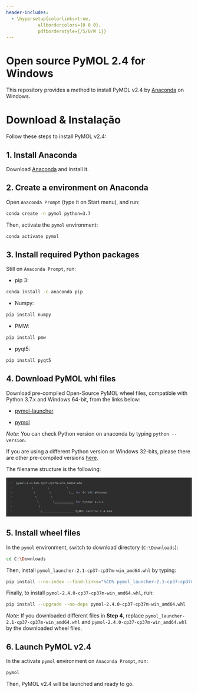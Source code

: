 ```yaml
---
header-includes:
  - \hypersetup{colorlinks=true,
            allbordercolors={0 0 0},
            pdfborderstyle={/S/U/W 1}}
---
```


Open source PyMOL 2.4 for Windows
=====

This repository provides a method to install PyMOL v2.4 by [Anaconda](https://www.anaconda.com) on Windows.


# Download & Instalação

Follow these steps to install PyMOL v2.4:

## 1. Install Anaconda

Download [Anaconda](https://www.anaconda.com/products/individual) and install it.

## 2. Create a environment on Anaconda

Open `Anaconda Prompt` (type it on Start menu), and run:

```bash
conda create -n pymol python=3.7
``` 

Then, activate the `pymol` environment:

```bash
conda activate pymol
```

## 3. Install required Python packages

Still on `Anaconda Prompt`, run:

- pip 3:
```bash
conda install -c anaconda pip
```

- Numpy:
```bash
pip install numpy
```

- PMW:
```bash
pip install pmw
```

- pyqt5:
```bash
pip install pyqt5
```

## 4. Download PyMOL whl files

Download pre-compiled Open-Source PyMOL wheel files, compatible with Python 3.7.x and Windows 64-bit, from the links below:

- [pymol-launcher](https://github.com/jvsguerra/pymol-2.4-win/releases/latest/download/pymol_launcher-2.1-cp37-cp37m-win_amd64.whl)

- [pymol](https://github.com/jvsguerra/pymol-2.4-win/releases/latest/download/pymol-2.4.0-cp37-cp37m-win_amd64.whl)

_Note:_ You can check Python version on anaconda by typing `python --version`.

If you are using a different Python version or Windows 32-bits, please there are other pre-compiled versions [here](https://www.lfd.uci.edu/~gohlke/pythonlibs/#pymol). 

The filename structure is the following:

![](imgs/wheel_filename_structure.png)

## 5. Install wheel files

In the `pymol` environment, switch to download directory (`C:\Downloads`):

```bash
cd C:\Downloads
```

Then, install `pymol_launcher-2.1-cp37-cp37m-win_amd64.whl` by typing:

```bash
pip install --no-index --find-links="%CD% pymol_launcher-2.1-cp37-cp37m-win_amd64.whl
```

Finally, to install `pymol-2.4.0-cp37-cp37m-win_amd64.whl`, run:

```bash
pip install --upgrade --no-deps pymol-2.4.0-cp37-cp37m-win_amd64.whl
```

_Note_: If you downloaded different files in **Step 4**, replace `pymol_launcher-2.1-cp37-cp37m-win_amd64.whl` and `pymol-2.4.0-cp37-cp37m-win_amd64.whl` by the downloaded wheel files.

## 6. Launch PyMOL v2.4

In the activate `pymol` environment on `Anaconda Prompt`, run:

```bash
pymol
```

Then, PyMOL v2.4 will be launched and ready to go.
